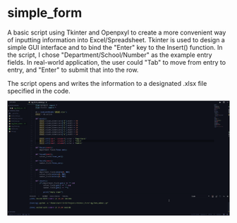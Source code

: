 # simple_form

A basic script using Tkinter and Openpxyl to create a more convenient way of inputting information into Excel/Spreadsheet. Tkinter is used to design a simple GUI interface and to bind the "Enter" key to the Insert() function. In the script, I chose "Department/School/Number" as the example entry fields. In real-world application, the user could "Tab" to move from entry to entry, and "Enter" to submit that into the row.

The script opens and writes the information to a designated .xlsx file specified in the code.

![sample](sample.gif)
